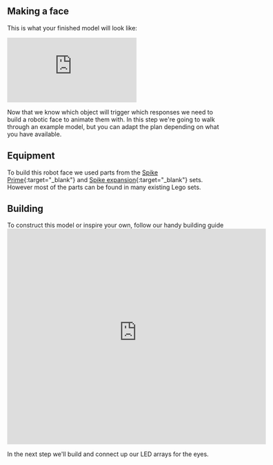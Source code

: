 ## Making a face

This is what your finished model will look like:

<iframe class="responsive-embed__iframe" src="https://sketchfab.com/models/d0e78282ad3c4436a2ac7a5326983d8b/embed?autospin=0.2&amp;autostart=1" frameborder="0" allowvr allowfullscreen mozallowfullscreen="true" webkitallowfullscreen="true"></iframe>

Now that we know which object will trigger which responses we need to build a robotic face to animate them with. In this step we're going to walk through an example model, but you can adapt the plan depending on what you have available.

## Equipment 
To build this robot face we used parts from the [Spike Prime](https://education.lego.com/en-gb/product/spike-prime){:target="_blank"} and [Spike expansion](https://education.lego.com/en-gb/products/lego-education-spike-prime-expansion-set/45680){:target="_blank"} sets. However most of the parts can be found in many existing Lego sets.

## Building
To construct this model or inspire your own, follow our handy building guide
<embed src="https://raspberrypi-education.s3-eu-west-1.amazonaws.com/shortcake/robot_face/Robot_face.pdf" width="600" height="500" alt="pdf" pluginspage="http://www.adobe.com/products/acrobat/readstep2.html">


In the next step we'll build and connect up our LED arrays for the eyes.